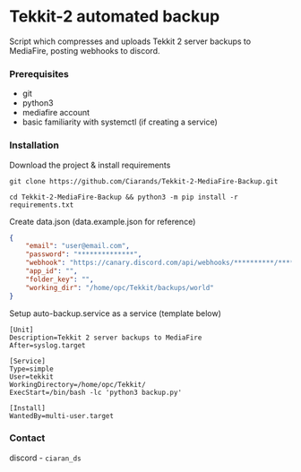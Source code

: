 # Tekkit-2 automated backup
Script which compresses and uploads Tekkit 2 server backups to MediaFire, posting webhooks to discord.

### Prerequisites
- git
- python3
- mediafire account
- basic familiarity with systemctl (if creating a service)

### Installation
Download the project & install requirements

```git clone https://github.com/Ciarands/Tekkit-2-MediaFire-Backup.git```

```cd Tekkit-2-MediaFire-Backup && python3 -m pip install -r requirements.txt```

Create data.json (data.example.json for reference)

```json
{
    "email": "user@email.com",
    "password": "**************",
    "webhook": "https://canary.discord.com/api/webhooks/**********/***********",
    "app_id": "",
    "folder_key": "",
    "working_dir": "/home/opc/Tekkit/backups/world"
}
```

Setup auto-backup.service as a service (template below)
```service
[Unit]
Description=Tekkit 2 server backups to MediaFire
After=syslog.target

[Service]
Type=simple
User=tekkit
WorkingDirectory=/home/opc/Tekkit/
ExecStart=/bin/bash -lc 'python3 backup.py'

[Install]
WantedBy=multi-user.target
```

### Contact
discord - `ciaran_ds`
